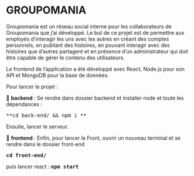 # GROUPOMANIA

Groupomania est un réseau social interne pour les collaborateurs de Groupomania que j’ai développé. Le but de ce projet est de permettre aux employés d’interagir les uns avec les autres en créant des comptes personnels, en publiant des histoires, en pouvant interagir avec des histoires que d’autres partagent et en présence d’un administrateur qui doit être capable de gérer le contenu des utilisateurs.

Le frontend de l’application a été développé avec React, Node.js pour son API et MongoDB pour la base de données.

Pour lancer le projet :

:file_folder: **backend** :
Se rendre dans dossier backend et installer node et toute les dépendances :

<kbd>**cd back-end/ && npm i **</kbd>

Ensuite, lancer le serveur.


:file_folder: **frontend** :
Enfin, pour lancer le Front, ouvrir un nouveau terminal et se rendre dans le dossier front-end

<kbd>**cd front-end/**</kbd>

puis lancer react : <kbd>**npm start**</kbd>

